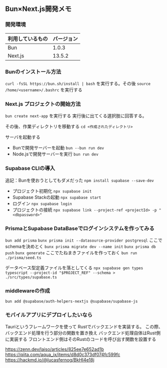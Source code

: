 ## Bun×Next.js開発メモ
### 開発環境
| 利用しているもの | バージョン |
|----|----|
| Bun | 1.0.3 |
| Next.js | 13.5.2 |

### Bunのインストール方法
`curl -fsSL https://bun.sh/install | bash`
を実行する。その後
`source /home/<username>/.bashrc`
を実行する

### Next.js プロジェクトの開始方法
`bun create next-app`
を実行する
実行後に出てくる選択肢に回答する。

その後、作業ディレクトリを移動する
`cd <作成されたディレクトリ>`

サーバを起動する
- Bunで開発サーバーを起動
`bun --bun run dev`
- Node.jsで開発サーバーを実行
`bun run dev`

### Supabase CLIの導入
追記：Bunを使おうとしてもダメだった
`npm install supabase --save-dev`
- プロジェクト初期化
`npx supabase init`
- Supabase Stackの起動
`npx supabase start`
- ログイン
`npx supabase login`
- プロジェクトの接続
`npx supabase link --project-ref <projectId> -p "<dbpassword>"`

### PrismaとSupabase DataBaseでログインシステムを作ってみる
`bun add prisma`
`bunx prisma init --datasource-provider postgresql`
ここでschemaを決めとく
`bunx prisma migrate dev --name init`
`bunx prisma db push`
`bunx generate`
ここでたねまきファイルを作っておく
`bun run ./prisma/seed.ts`

データベース型定義ファイルを落としてくる
`npx supabase gen types typescript --project-id "$PROJECT_REF" --schema > ./src/types/supabase.ts` 

### middlewareの作成
`bun add @supabase/auth-helpers-nextjs @supabase/supabase-js`

### モバイルアプリにデプロイしたいなら
Tauriというフレームワークを使って
Rustでバックエンドを実装する。
この際、バックエンド処理を行う部分の関数を置き換え
バックエンド処理自体はRust側に実装する
フロントエンド側はそのRustのコードを呼び出す関数を設置する


https://zenn.dev/laiso/articles/825ee7e652ad1b
https://qiita.com/aqua_ix/items/d8d0c373df074fc599fc
https://hackmd.io/@lucasfernog/BkHI4e18j